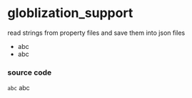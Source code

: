 # globlization_support

read strings from property files and save them into json files
+ abc
+ abc

### source code

` abc
` abc

